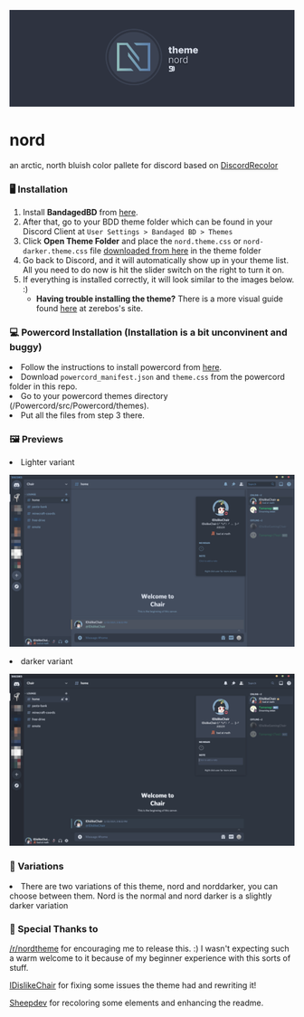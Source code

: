 <p align="center"><img src="https://raw.githubusercontent.com/izutsumi/nordDiscord/main/img/theme-banner.png" width="600px"></p>

# nord
<p>an arctic, north bluish color pallete for discord based on <a href="https://github.com/mwittrien/BetterDiscordAddons/tree/master/Themes/DiscordRecolor">DiscordRecolor</a>

<h3>🖥️ Installation</h3>
<ol>
  <li>Install <b>BandagedBD</b> from <a href="https://github.com/rauenzi/BetterDiscordApp">here</a>.</li>
  <li>After that, go to your BDD theme folder which can be found in your Discord Client at <code>User Settings > Bandaged BD > Themes</code></li>
  <li>Click <b>Open Theme Folder</b> and place the <code>nord.theme.css</code> or <code>nord-darker.theme.css</code> file <a href="https://betterdiscord.net/ghdl?id=3508">downloaded from here</a> in the theme folder</li>
  <li>Go back to Discord, and it will automatically show up in your theme list. All you need to do now is hit the slider switch on the right to turn it on.</li>
  <li>If everything is installed correctly, it will look similar to the images below. :) <ul><li><b>Having trouble installing the theme?</b> There is a more visual guide found <a href="https://bd.zerebos.com/#install-theme-win">here</a> at zerebos's site.</li></ul></li>
</ol>

<h3>💻 Powercord Installation (Installation is a bit unconvinent and buggy)</h3>
<li>Follow the instructions to install powercord from <a href="https://powercord.dev/installation">here<a/>.</li>
<li>Download <code>powercord_manifest.json</code> and <code>theme.css</code> from the powercord folder in this repo.</li>
<li>Go to your powercord themes directory (/Powercord/src/Powercord/themes).</li>
<li>Put all the files from step 3 there.</li>
  

<h3>🖼️ Previews</h3>
<li>Lighter variant</li>

<p align="center"><img src="https://raw.githubusercontent.com/izutsumi/nordDiscord/main/img/preview-light.png" width="600px"></p>

<li>darker variant</li>

<p align="center"><img src="https://raw.githubusercontent.com/izutsumi/nordDiscord/main/img/preview-dark.png" width="600px"></p>


<h3>🌟 Variations</h3>
<li>There are two variations of this theme, nord and norddarker, you can choose between them. Nord is the normal and nord darker is a slightly darker variation</li>

<h3>💖 Special Thanks to</h3>
<p><a href="https://www.reddit.com/r/nordtheme/">/r/nordtheme</a> for encouraging me to release this. :) I wasn't expecting such a warm welcome to it because of my beginner experience with this sorts of stuff.</p>

<p><a href="https://github.com/IDislikeChair">IDislikeChair</a> for fixing some issues the theme had and rewriting it!</p>

<p><a href="https://github.com/sheeepdev">Sheepdev</a> for recoloring some elements and enhancing the readme.
